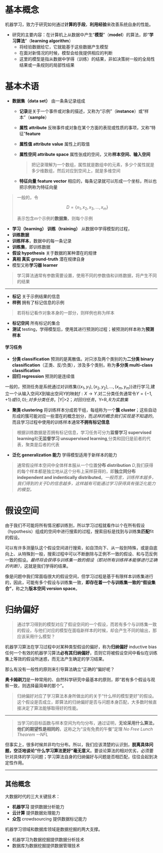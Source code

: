 # 基本概念
机器学习，致力于研究如何通过**计算的手段**，**利用经验**来改善系统自身的性能。

- 研究的主要内容：在计算机上从数据中产生“**模型**”（**model**）的算法，即“**学习算法**”（**learning algorithm**）
    - 将经验数据给它，它就能基于这些数据产生模型
    - 在面对新情况的时候，模型会给我提供相应的判断
    - 这里的模型是指从数据中学得（训练）的结果，非如决策树一般的全局性结果或一条规则的局部性结果

# 基本术语
- **数据集（data set）** 由一条条记录组成
    - **记录**是关于一个事件或对象的描述，又称为“示例”（**instance**）或“样本”（**sample**）
    - **属性 attribute** 反映事件或对象在某个方面的表现或性质的事项，又称“特征”**feature**
    - **属性值 attribute value** 属性上的取值
    - **属性空间 attribute space** 属性张成的空间，又称**样本空间、输入空间**

        >把记录理解为一个数组，属性就是数组中的元素，多少个属性就是多少维数组，然后对应到空间上，就是多维空间

    - **特征向量 feature vector** 相应的，每条记录就可以形成一个坐标，所以也把示例称为特征向量

> 一般的，令
>```math
>D = \{ x_1, x_2, x_3,...,x_m \}
>```
>表示包含*m*个示例的**数据集**，则每个示例

- **学习（learning） 训练（training）** 从数据中学得模型的过程，
- **训练数据**
- **训练样本**，数据中的每一条记录
- **训练集**，即训练数据
- **假设 hypothesis** 关于数据的某种潜在的规律
- **真相 真实 ground-truth** 潜在规律自身
- 模型又称**学习器 learner**
> 学习算法通常有参数需要设置，使用不同的参数值和训练数据，将产生不同的结果
---
- **标记** 关于示例结果的信息
- **样例** 拥有了标记信息的示例
> 若将标记看作对象本身的一部分，则样例也称为样本
- **标记空间** 所有标记的集合
- **测试** testing，学得模型后，使用其进行预测的过程；被预测的样本称为**预测样本**
#### 学习任务
- **分类 classification** 预测的是离散值。对只涉及两个类别的为**二分类 binary classification**（正类、反/负类），涉及多个类别，称为**多分类 multi-class classification**
- **回归 regression** 预测的是连续值

一般的，预测任务是系统通过对训练集$\{(x_1,y_1),(x_2,y_2),...,(x_m,y_m)\}$进行学习,建立一个从输入空间$X$到输出空间$Y$的映射$f:X \rightarrow Y$.对二分类任务通常令$Y=\{-1,+1\} 或 \{0,0\};对多分类任务，$|Y|>2$；对回归任务，$Y=R$,R为实数集$

- **聚类 clustering** 将训练样本分成若干组，每组称为一个**簇 cluster**；这些自动形成的簇可能对应一些潜在的概念划分，而*这样的概念我们实现是不知道的*，而且学习过程中使用的训练样本通常**不拥有标记信息**

>根据训练数据是否拥有标记信息，学习任务可分为**监督学习 supervised learning**和**无监督学习 unsupervised learning**,分类和回归是前者的代表，聚类是后者的代表

- **泛化 generalization 能力** 学得模型适用于新样本的能力
>通常假设样本空间中全体样本服从一个位置**分布 distribution** $D$,我们获得的每个样本都是独立地从这个分布上采样获得的，即**独立同分布 independent and indentically distributed**。*一般而言，训练样本越多，我们得到的关于$D$的信息越多，这样越有可能通过学习获得具有强泛化能力的模型。*

# 假设空间
由于我们不可能将所有情况都训练到，所以学习过程就看作以个在所有假设（hypothesis）组成的空间中进行搜索的过程，搜索目标是找到与训练集**匹配**fit的假设。

可以有许多测量队这个假设空间进行搜索，如自顶向下、从一般到特殊，或是自底向上、从特殊到一般，搜索过程中可以不断删除与正例不一致的假设、和与范反例一致的假设。*最终将会获得与训练集一致的假设（即对所有训练样本能够进行正确的判断）*，这就是我们学得的结果。

像是问题中我们常面临很大的假设空间，但学习过程是基于有限样本训练集进行的，因此，可能有多个假设与训练集一致，**即存在着一个与训练集一致的“假设集合”**，称之为**版本空间 version space**。

# 归纳偏好
>通过学习得到的模型对应了假设空间的一个假设，而若有多个与训练集一致的假设，与他们对应的模型在面临新样本的时候，却会产生不同的输出，那应该采用什么模型？

机器学习算法在学习过程中对某种类型假设的偏好，称为**归纳偏好** inductive bias
任何一个有效的机器学习算法**必有其归纳偏好**，否则它将被假设空间中看似在训练集上等效的假设所迷惑，而无法产生确定的学习结果。

那么有没有一般性的原则来引导算法确立“正确的”偏好呢？

**奥卡姆剃刀**是一种常用的、自然科学研究中最基本的原则，即“若有多个假设与观察一致，则选择最简单的那个”。

>归纳偏好对应了学习算法本身所做出的的关于“什么样的模型更好”的假设。这个假设是否成立，即算法的归纳偏好是否与问题本身匹配，大多数时候直接决定了算法能够取得好的性能。
---
>当学习的目标函数与样本空间为均匀分布，通过证明，**无论采用什么算法，他们的期望性是相同的**，这称之为“没有免费的午餐”定理 *No Free Lunch Theorem  --NFL*

但事实上，很多时候并非均匀分布。所以，我们应该清楚的认识到，**脱离具体问题，空泛地谈论“什么学习算法更好”毫无意义**。要谈论算法的相对优劣，必须要针对具体的学习问题；学习算法自身的归纳偏好与问题是否相匹配，往往会起到决定性作用。

---
## 其他概念
大数据时代的三大关键技术：
- **机器学习** 提供数据分析能力
- **云计算** 提供数据处理能力
- **众包** crowdsourcing 提供数据标记能力

机器学习领域和数据库领域是数据挖掘的两大支撑。
- 机器学习为数据挖掘提供数据分析技术
- 数据库为数据挖掘提供数据管理技术
